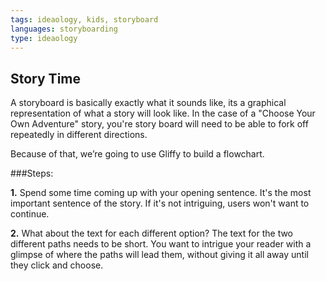 ```yaml
---
tags: ideaology, kids, storyboard
languages: storyboarding
type: ideaology
---
```


## Story Time

A storyboard is basically exactly what it sounds like, its a graphical representation of what a story will look like. In the case of a "Choose Your Own Adventure" story, you're story board will need to be able to fork off repeatedly in different directions. 

Because of that, we’re going to use Gliffy to build a flowchart. 


###Steps:

**1.** Spend some time coming up with your opening sentence. It's the most important sentence of the story. If it's not intriguing, users won't want to continue.


**2.** What about the text for each different option? The text for the two different paths needs to be short. You want to intrigue your reader with a glimpse of where the paths will lead them, without giving it all away until they click and choose.
